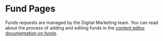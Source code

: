 # Fund Pages

Funds requests are managed by the Digital Marketing team. You can read about the process of adding 
and editing funds in the [content editor documentation on funds](/content_editor/fund-pages.md).
